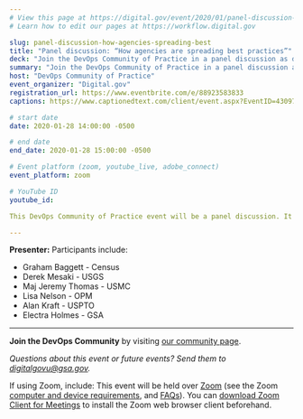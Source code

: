```yaml
---
# View this page at https://digital.gov/event/2020/01/panel-discussion-how-agencies-spreading-best
# Learn how to edit our pages at https://workflow.digital.gov

slug: panel-discussion-how-agencies-spreading-best
title: "Panel discussion: “How agencies are spreading best practices”"
deck: "Join the DevOps Community of Practice in a panel discussion as different agencies share technical best practices in various offices."
summary: "Join the DevOps Community of Practice in a panel discussion as different agencies share technical best practices in various offices."
host: "DevOps Community of Practice"
event_organizer: "Digital.gov"
registration_url: https://www.eventbrite.com/e/88923583833
captions: https://www.captionedtext.com/client/event.aspx?EventID=4309720&CustomerID=321

# start date
date: 2020-01-28 14:00:00 -0500

# end date
end_date: 2020-01-28 15:00:00 -0500

# Event platform (zoom, youtube_live, adobe_connect)
event_platform: zoom

# YouTube ID
youtube_id: 

This DevOps Community of Practice event will be a panel discussion. It will allow each of the agency participants to share how their agency is sharing technical best practices within their various offices, as well as spreading the courage to change and adopt modern management and technical practices. Discussion will focus on challenges they’ve faced facilitating organizational learning, and positive outcomes they have observed as a result of their efforts. This event will allow for the audience to participate in the discussion, too, asking questions of the panelists.

---
```


**Presenter:**
Participants include:
- Graham Baggett - Census
- Derek Mesaki - USGS
- Maj Jeremy Thomas - USMC
- Lisa Nelson - OPM
- Alan Kraft - USPTO
- Electra Holmes - GSA

---

**Join the DevOps Community**  by visiting  [our community page](https://digital.gov/communities/devops/).

_Questions about this event or future events? Send them to  [digitalgovu@gsa.gov](mailto:digitalgovu@gsa.gov)._

  If using Zoom, include: This event will be held over [Zoom](https://www.zoom.us/) (see the Zoom [computer and device requirements](https://support.zoom.us/hc/en-us/articles/201362023-System-Requirements-for-PC-Mac-and-Linux), and [FAQs](https://support.zoom.us/hc/en-us/sections/200277708-Frequently-Asked-Questions)). You can [download Zoom Client for Meetings](https://zoom.us/download#client_4meeting) to install the Zoom web browser client beforehand.
